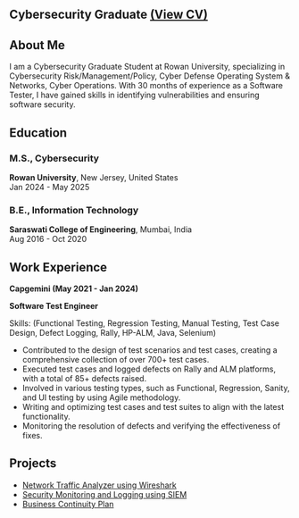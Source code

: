 
## Cybersecurity Graduate [(View CV)](assets/CV_Salvi_Dhanashree.pdf)

## About Me
I am a Cybersecurity Graduate Student at Rowan University, specializing in Cybersecurity Risk/Management/Policy, Cyber Defense Operating System & Networks, Cyber Operations.  With 30 months of experience as a Software Tester, I have gained skills in identifying vulnerabilities and ensuring software security.

## Education
### M.S., Cybersecurity
**Rowan University**, New Jersey, United States  
Jan 2024 - May 2025

### B.E., Information Technology
**Saraswati College of Engineering**, Mumbai, India  
Aug 2016 - Oct 2020

## Work Experience
**Capgemini (May 2021 - Jan 2024)**

**Software Test Engineer**

Skills: (Functional Testing, Regression Testing, Manual Testing, Test Case Design, Defect Logging, Rally, HP-ALM, Java, Selenium) 
- Contributed to the design of test scenarios and test cases, creating a comprehensive collection of over 700+ test cases.
- Executed test cases and logged defects on Rally and ALM platforms, with a total of 85+ defects raised.
- Involved in various testing types, such as Functional, Regression, Sanity, and UI testing by using Agile methodology.
- Writing and optimizing test cases and test suites to align with the latest functionality.
- Monitoring the resolution of defects and verifying the effectiveness of fixes.


## Projects
- [Network Traffic Analyzer using Wireshark](https://dasalvi36.github.io/Wireshark/)
- [Security Monitoring and Logging using SIEM](https://dasalvi36.github.io/SIEM-Security-Information-and-Event-Management/)
- [Business Continuity Plan](https://github.com/Dasalvi36/Business-Continuity-Plan/raw/main/Business%20Continuity%20Plan.docx)



  


